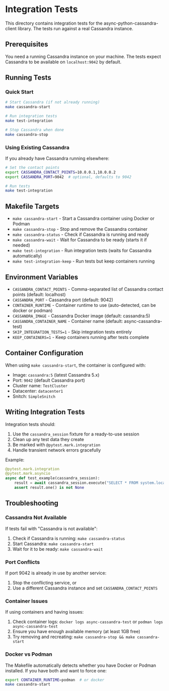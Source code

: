 # Integration Tests

This directory contains integration tests for the async-python-cassandra-client library. The tests run against a real Cassandra instance.

## Prerequisites

You need a running Cassandra instance on your machine. The tests expect Cassandra to be available on `localhost:9042` by default.

## Running Tests

### Quick Start

```bash
# Start Cassandra (if not already running)
make cassandra-start

# Run integration tests
make test-integration

# Stop Cassandra when done
make cassandra-stop
```

### Using Existing Cassandra

If you already have Cassandra running elsewhere:

```bash
# Set the contact points
export CASSANDRA_CONTACT_POINTS=10.0.0.1,10.0.0.2
export CASSANDRA_PORT=9042  # optional, defaults to 9042

# Run tests
make test-integration
```

## Makefile Targets

- `make cassandra-start` - Start a Cassandra container using Docker or Podman
- `make cassandra-stop` - Stop and remove the Cassandra container
- `make cassandra-status` - Check if Cassandra is running and ready
- `make cassandra-wait` - Wait for Cassandra to be ready (starts it if needed)
- `make test-integration` - Run integration tests (waits for Cassandra automatically)
- `make test-integration-keep` - Run tests but keep containers running

## Environment Variables

- `CASSANDRA_CONTACT_POINTS` - Comma-separated list of Cassandra contact points (default: localhost)
- `CASSANDRA_PORT` - Cassandra port (default: 9042)
- `CONTAINER_RUNTIME` - Container runtime to use (auto-detected, can be docker or podman)
- `CASSANDRA_IMAGE` - Cassandra Docker image (default: cassandra:5)
- `CASSANDRA_CONTAINER_NAME` - Container name (default: async-cassandra-test)
- `SKIP_INTEGRATION_TESTS=1` - Skip integration tests entirely
- `KEEP_CONTAINERS=1` - Keep containers running after tests complete

## Container Configuration

When using `make cassandra-start`, the container is configured with:
- Image: `cassandra:5` (latest Cassandra 5.x)
- Port: `9042` (default Cassandra port)
- Cluster name: `TestCluster`
- Datacenter: `datacenter1`
- Snitch: `SimpleSnitch`

## Writing Integration Tests

Integration tests should:
1. Use the `cassandra_session` fixture for a ready-to-use session
2. Clean up any test data they create
3. Be marked with `@pytest.mark.integration`
4. Handle transient network errors gracefully

Example:
```python
@pytest.mark.integration
@pytest.mark.asyncio
async def test_example(cassandra_session):
    result = await cassandra_session.execute("SELECT * FROM system.local")
    assert result.one() is not None
```

## Troubleshooting

### Cassandra Not Available

If tests fail with "Cassandra is not available":

1. Check if Cassandra is running: `make cassandra-status`
2. Start Cassandra: `make cassandra-start`
3. Wait for it to be ready: `make cassandra-wait`

### Port Conflicts

If port 9042 is already in use by another service:
1. Stop the conflicting service, or
2. Use a different Cassandra instance and set `CASSANDRA_CONTACT_POINTS`

### Container Issues

If using containers and having issues:
1. Check container logs: `docker logs async-cassandra-test` or `podman logs async-cassandra-test`
2. Ensure you have enough available memory (at least 1GB free)
3. Try removing and recreating: `make cassandra-stop && make cassandra-start`

### Docker vs Podman

The Makefile automatically detects whether you have Docker or Podman installed. If you have both and want to force one:

```bash
export CONTAINER_RUNTIME=podman  # or docker
make cassandra-start
```
